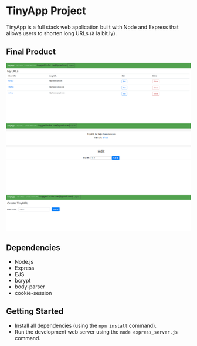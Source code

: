 # TinyApp Project

TinyApp is a full stack web application built with Node and Express that allows users to shorten long URLs (à la bit.ly).

## Final Product

!["URL page"](https://github.com/Mohamedsa1990/tinyapp/blob/master/docs/home.png?raw=true)
!["Edit pade"](https://github.com/Mohamedsa1990/tinyapp/blob/master/docs/edit.png?raw=true)
!["new Page"](https://github.com/Mohamedsa1990/tinyapp/blob/master/docs/new.png?raw=true)

## Dependencies

- Node.js
- Express
- EJS
- bcrypt
- body-parser
- cookie-session

## Getting Started

- Install all dependencies (using the `npm install` command).
- Run the development web server using the `node express_server.js` command.